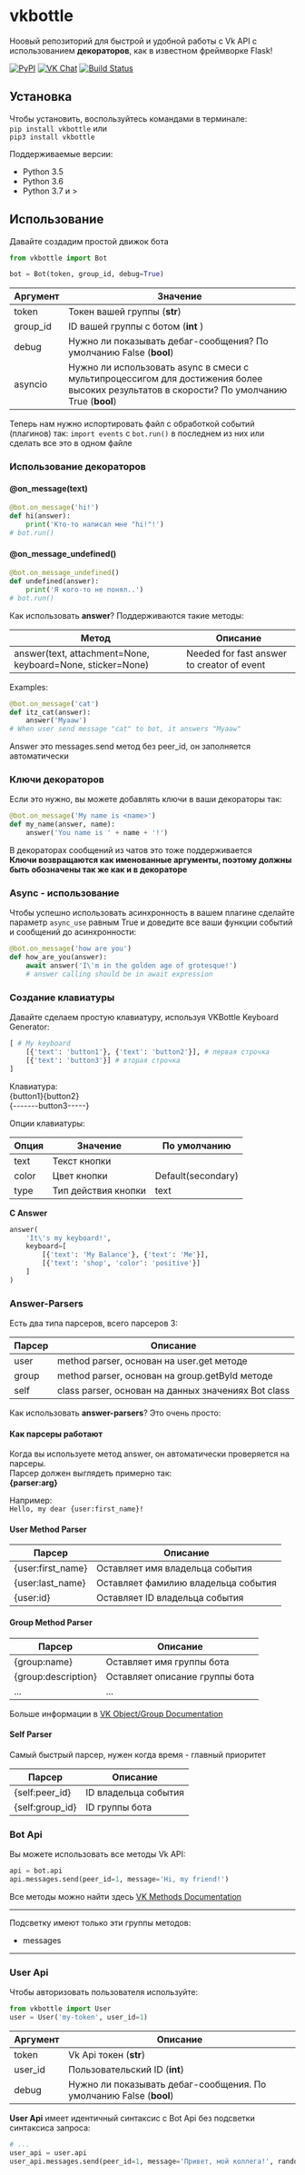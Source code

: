 # vkbottle
Ноовый репозиторий для быстрой и удобной работы с Vk API с использованием **декораторов**, как в известном фреймворке Flask!

[![PyPI](https://badge.fury.io/py/vkbottle.svg)](https://pypi.org/project/vkbottle/) 
[![VK Chat](https://img.shields.io/badge/Чат-Вконтакте-blue)](https://vk.me/join/AJQ1d7fBUBM_800lhEe_AwJj) 
[![Build Status](https://travis-ci.com/timoniq/vkbottle.svg?branch=master)](https://travis-ci.com/timoniq/vkbottle)

## Установка

Чтобы установить, воспользуйтесь командами в терминале:  
`pip install vkbottle` или  
 `pip3 install vkbottle`  
   
 Поддерживаемые версии:  
 * Python 3.5
 * Python 3.6
 * Python 3.7 и >

## Использование

Давайте создадим простой движок бота
```python
from vkbottle import Bot

bot = Bot(token, group_id, debug=True)
```
Аргумент | Значение
------------ | -------------
token | Токен вашей группы (**str**)
group_id | ID вашей группы с ботом (**int** )
debug | Нужно ли показывать дебаг-сообщения? По умолчанию False (**bool**)
asyncio | Нужно ли использовать async в смеси с мультипроцессигом для достижения более высоких результатов в скорости? По умолчанию True (**bool**)

Теперь нам нужно испортировать файл с обработкой событий (плагинов) так: `import events` с `bot.run()` в последнем из них или сделать все это в одном файле

### Использование декораторов

#### @on_message(text)
```python
@bot.on_message('hi!')
def hi(answer):
    print('Кто-то написал мне "hi!"!')
# bot.run()
```
#### @on_message_undefined()
```python
@bot.on_message_undefined()
def undefined(answer):
    print('Я кого-то не понял..')
# bot.run()
```
Как использовать **answer**?
Поддерживаются такие методы:

Метод | Описание
------------ | -------------
answer(text, attachment=None, keyboard=None, sticker=None) | Needed for fast answer to creator of event

Examples:  
```python
@bot.on_message('cat')
def itz_cat(answer):
    answer('Myaaw')
# When user send message "cat" to bot, it answers "Myaaw"
```
Answer это messages.send метод без peer_id, он заполняется автоматически

### Ключи декораторов

Если это нужно, вы можете добавлять ключи в ваши декораторы так:  
```python
@bot.on_message('My name is <name>')
def my_name(answer, name):
    answer('You name is ' + name + '!')
```
В декораторах сообщений из чатов это тоже поддерживается  
**Ключи возвращаются как именованные аргументы, поэтому должны быть обозначены так же как и в декораторе**

### Async - использование

Чтобы успешно использовать асинхронность в вашем плагине сделайте параметр `async_use` равным True и доведите все ваши функции событий и сообщений до асинхронности:
```python
@bot.on_message('how are you')
def how_are_you(answer):
    await answer('I\'m in the golden age of grotesque!')
    # answer calling should be in await expression
```

### Создание клавиатуры

Давайте сделаем простую клавиатуру, используя VKBottle Keyboard Generator:
```python
[ # My keyboard
    [{'text': 'button1'}, {'text': 'button2'}], # первая строчка
    [{'text': 'button3'}] # вторая строчка
]
```
Клавиатура:  
{button1}{button2}  
{-------button3-----}  

Опции клавиатуры:  

Опция | Значение | По умолчанию
------ | ------- | -------
text | Текст кнопки | 
color | Цвет кнопки | Default(secondary)
type | Тип действия кнопки | text

**С Answer**

```python
answer(
    'It\'s my keyboard!',
    keyboard=[
        [{'text': 'My Balance'}, {'text': 'Me'}],
        [{'text': 'shop', 'color': 'positive'}]
    ]
)
```

### Answer-Parsers

Есть два типа парсеров, всего парсеров 3:

Парсер | Описание
------ | -----------
user | method parser, основан на user.get методе
group | method parser, основан на group.getById методе
self | class parser, основан на данных значениях Bot class

Как использовать **answer-parsers**? Это очень просто:  

#### Как парсеры работают

Когда вы используете метод answer, он автоматически проверяется на парсеры.  
Парсер должен выглядеть примерно так:  
**{parser:arg}**

Например:  
```Hello, my dear {user:first_name}!```

#### User Method Parser

Парсер | Описание
-------------- | -----------
{user:first_name} | Оставляет имя владельца события
{user:last_name} | Оставляет фамилию владельца события
{user:id} | Оставляет ID владельца события

#### Group Method Parser

Парсер | Описание
-------------- | -----------
{group:name} | Оставляет имя группы бота
{group:description} | Оставляет описание группы бота
... | ...

Больше информации в [VK Object/Group Documentation](https://vk.com/dev/objects/group)

#### Self Parser

Самый быстрый парсер, нужен когда время - главный приоритет

Парсер | Описание
-------------- | -----------
{self:peer_id} | ID владельца события
{self:group_id} | ID группы бота

### Bot Api

Вы можете использовать все методы Vk API:

```python
api = bot.api
api.messages.send(peer_id=1, message='Hi, my friend!')
```

Все методы можно найти здесь [VK Methods Documentation](https://vk.com/dev/methods)
***
Подсветку имеют только эти группы методов:
* messages
***

### User Api

Чтобы авторизовать пользователя используйте:
```python
from vkbottle import User
user = User('my-token', user_id=1)
```
Аргумент | Описание
-------- | -----------
token | Vk Api токен (**str**)
user_id | Пользовательский ID (**int**)
debug | Нужно ли показывать дебаг-сообщения. По умолчанию False (**bool**)

**User Api** имеет идентичный синтаксис с Bot Api без подсветки синтаксиса запроса:
```python
# ...
user_api = user.api
user_api.messages.send(peer_id=1, message='Привет, мой коллега!', random_id=100)
```

